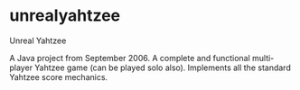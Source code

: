 # unrealyahtzee
Unreal Yahtzee

A Java project from September 2006.  A complete and functional multi-player Yahtzee game (can be played solo also).  Implements all the standard Yahtzee score mechanics.
